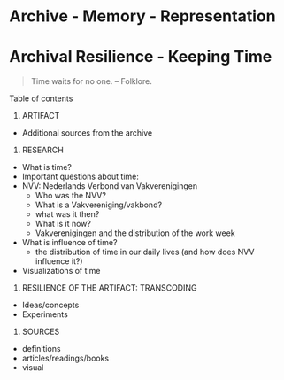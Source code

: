 # Archive - Memory - Representation
# Archival Resilience - Keeping Time
> Time waits for no one. – Folklore.

Table of contents
1. ARTIFACT 
 * Additional sources from the archive
1. RESEARCH
 * What is time?
 * Important questions about time:
 * NVV: Nederlands Verbond van Vakverenigingen
   * Who was the NVV?
   * What is a Vakvereniging/vakbond?
    * what was it then?
    * What is it now? 
   * Vakverenigingen and the distribution of the work week
 * What is  influence of time?
   * the distribution of time in our daily lives (and how does NVV influence it?)
 * Visualizations of time 
1. RESILIENCE OF THE ARTIFACT: TRANSCODING
 * Ideas/concepts
 * Experiments
1. SOURCES
  * definitions
  * articles/readings/books
  * visual 
